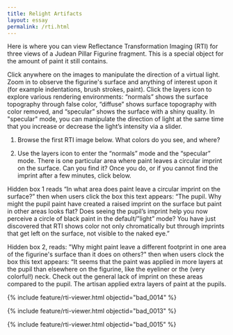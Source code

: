 ```yaml
---
title: Relight Artifacts
layout: essay
permalink: /rti.html
---
```


Here is where you can view Reflectance Transformation Imaging (RTI) for three views of a Judean Pillar Figurine fragment. This is a special object for the amount of paint it still contains. 

Click anywhere on the images to manipulate the direction of a virtual light. Zoom in to observe the figurine's surface and anything of interest upon it (for example indentations, brush strokes, paint). Click the layers icon to explore various rendering environments: “normals” shows the surface topography through false color, “diffuse” shows surface topography with color removed, and “specular” shows the surface with a shiny quality. In "specular" mode, you can manipulate the direction of light at the same time that you increase or decrease the light’s intensity via a slider.


1) Browse the first RTI image below. What colors do you see, and where?


2) Use the layers icon to enter the “normals” mode and the “specular” mode. There is one particular area where paint leaves a circular imprint on the surface. Can you find it? Once you do, or if you cannot find the imprint after a few minutes, click below.

Hidden box 1 reads “In what area does paint leave a circular imprint on the surface?” then when users click the box this text appears: “The pupil. Why might the pupil paint have created a raised imprint on the surface but paint in other areas looks flat? Does seeing the pupil’s imprint help you now perceive a circle of black paint in the default/”light” mode? You have just discovered that RTI shows color not only chromatically but through imprints that get left on the surface, not visible to the naked eye.”


Hidden box 2, reads: "Why might paint leave a different footprint in one area of the figurine's surface than it does on others?" then when users clock the box this text appears: “It seems that the paint was applied in more layers at the pupil than elsewhere on the figurine, like the eyeliner or the (very colorful!) neck. Check out the general lack of imprint on these areas compared to the pupil. The artisan applied extra layers of paint at the pupils.



{% include feature/rti-viewer.html objectid="bad_0014" %}
    
{% include feature/rti-viewer.html objectid="bad_0013" %}

{% include feature/rti-viewer.html objectid="bad_0015" %}
